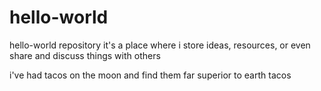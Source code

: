 # hello-world
hello-world repository it's a place where i store ideas, resources, or even share and discuss things with others

i've had tacos on the moon and find them far superior to earth tacos
